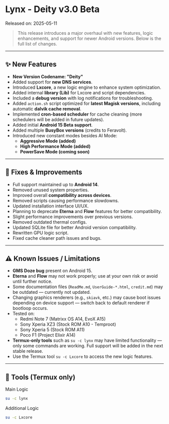 # Lynx - Deity v3.0 Beta
Released on: 2025-05-11
> This release introduces a major overhaul with new features, logic enhancements, and support for newer Android versions. Below is the full list of changes.

---

## ✨ New Features

- **New Version Codename: "Deity"**
- Added support for **new DNS services**.
- Introduced **Lxcore**, a new logic engine to enhance system optimization.
- Added internal **library (Lib)** for Lxcore and script dependencies.
- Included a **debug version** with log notifications for troubleshooting.
- Added `action.sh` script optimized for **latest Magisk versions**, including automatic **dalvik cache removal**.
- Implemented **cron-based scheduler** for cache cleaning (more schedulers will be added in future updates).
- Added initial **Android 15 Beta support**.
- Added multiple **BusyBox versions** (credits to Feravolt).
- Introduced new constant modes besides AI Mode:
  - **Aggressive Mode (added)**
  - **High Performance Mode (added)**
  - **PowerSave Mode (coming soon)**

---

## 🔧 Fixes \& Improvements

- Full support maintained up to **Android 14**.
- Removed unused system properties.
- Improved overall **compatibility across devices**.
- Removed scripts causing performance slowdowns.
- Updated installation interface UI\/UX.
- Planning to deprecate **Eterna** and **Flow** features for better compatibility.
- Slight performance improvements over previous versions.
- Removed outdated thermal configs.
- Updated SQLite file for better Android version compatibility.
- Rewritten GPU logic script.
- Fixed cache cleaner path issues and bugs.

---

## ⚠️ Known Issues \/ Limitations

- **GMS Doze bug** present on Android 15.
- **Eterna** and **Flow** may not work properly; use at your own risk or avoid until further notice.
- Some documentation files (`ReadMe.md`, `UserGuide-*.html`, `credit.md`) may be outdated — currently not updated.
- Changing graphics renderers (e.g., `skiavk`, etc.) may cause boot issues depending on device support — switch back to default renderer if bootloop occurs.
- Tested on:
  - Redmi Note 7 (Matrixx OS A14, EvoX A15)
  - Sony Xperia XZ3 (Stock ROM A10 - Temproot)
  - Sony Xperia 5 (Stock ROM A11)
  - Poco F1 (Project Elixir A14)
- **Termux-only tools** such as `su -c lynx` may have limited functionality — only some commands are working. Full support will be added in the next stable release.
- Use the Termux tool `su -c Lxcore` to access the new logic features.

---

## 🚀 Tools (Termux only)
Main Logic
````bash
su -c lynx
````
Additional Logic
````bash
su -c Lxcore
````
‎ 
‎ 
‎ 
